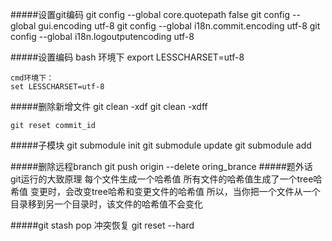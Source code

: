 

#####设置git编码
	git config --global core.quotepath false 
	git config --global gui.encoding utf-8
	git config --global i18n.commit.encoding utf-8 
	git config --global i18n.logoutputencoding utf-8 

#####设置编码
	bash 环境下
	export LESSCHARSET=utf-8

	cmd环境下：
	set LESSCHARSET=utf-8

#####删除新增文件
	git clean -xdf
	git clean -xdff

	git reset commit_id

#####子模块
	git submodule init
	git submodule update
	git submodule add <url> <path>

#####删除远程branch
	git push origin --delete oring_brance
#####题外话
	git运行的大致原理
	每个文件生成一个哈希值
	所有文件的哈希值生成了一个tree哈希值
	变更时，会改变tree哈希和变更文件的哈希值
	所以，当你把一个文件从一个目录移到另一个目录时，该文件的哈希值不会变化


#####git stash pop 冲突恢复
	git reset --hard